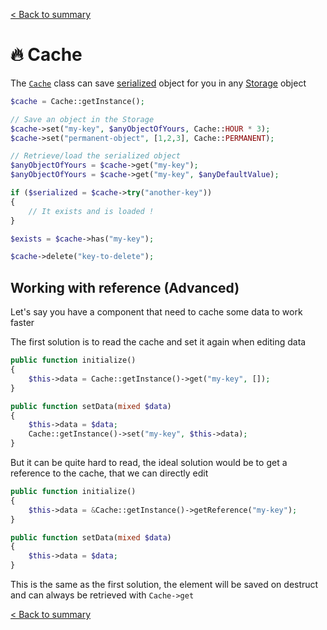 [< Back to summary](../home.md)

# 🔥 Cache

The [`Cache`](../../Classes/Env/Cache.php)
class can save [serialized](https://www.php.net/manual/en/language.oop5.serialization.php)
object for you in any [Storage](./storage.md) object

```php
$cache = Cache::getInstance();

// Save an object in the Storage
$cache->set("my-key", $anyObjectOfYours, Cache::HOUR * 3);
$cache->set("permanent-object", [1,2,3], Cache::PERMANENT);

// Retrieve/load the serialized object
$anyObjectOfYours = $cache->get("my-key");
$anyObjectOfYours = $cache->get("my-key", $anyDefaultValue);

if ($serialized = $cache->try("another-key"))
{
    // It exists and is loaded !
}

$exists = $cache->has("my-key");

$cache->delete("key-to-delete");
```

## Working with reference (Advanced)

Let's say you have a component that need to cache some data to work faster

The first solution is to read the cache and set it again when editing data

```php
public function initialize()
{
    $this->data = Cache::getInstance()->get("my-key", []);
}

public function setData(mixed $data)
{
    $this->data = $data;
    Cache::getInstance()->set("my-key", $this->data);
}
```

But it can be quite hard to read, the ideal solution would be
to get a reference to the cache, that we can directly edit

```php
public function initialize()
{
    $this->data = &Cache::getInstance()->getReference("my-key");
}

public function setData(mixed $data)
{
    $this->data = $data;
}
```

This is the same as the first solution, the element will be saved on destruct and
can always be retrieved with `Cache->get`

[< Back to summary](../home.md)